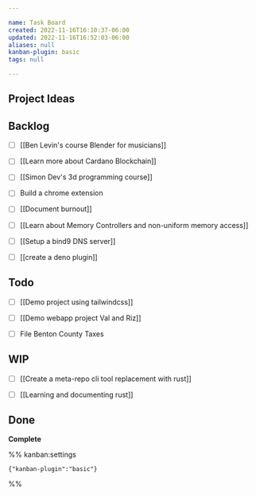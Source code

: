 ```yaml
---

name: Task Board
created: 2022-11-16T16:10:37-06:00
updated: 2022-11-16T16:52:03-06:00
aliases: null
kanban-plugin: basic
tags: null

---
```


## Project Ideas



## Backlog

- [ ] [[Ben Levin's course  Blender for musicians]]
- [ ] [[Learn more about Cardano Blockchain]]
- [ ] [[Simon Dev's 3d programming course]]
- [ ] Build a chrome extension
- [ ] [[Document burnout]]
- [ ] [[Learn about Memory Controllers and non-uniform memory access]]
- [ ] [[Setup a bind9 DNS server]]
- [ ] [[create a deno plugin]]


## Todo

- [ ] [[Demo project using tailwindcss]]
- [ ] [[Demo webapp project Val and Riz]]
- [ ] File Benton County Taxes


## WIP

- [ ] [[Create a meta-repo cli tool replacement with rust]]
- [ ] [[Learning and documenting rust]]


## Done

**Complete**




%% kanban:settings
```
{"kanban-plugin":"basic"}
```
%%